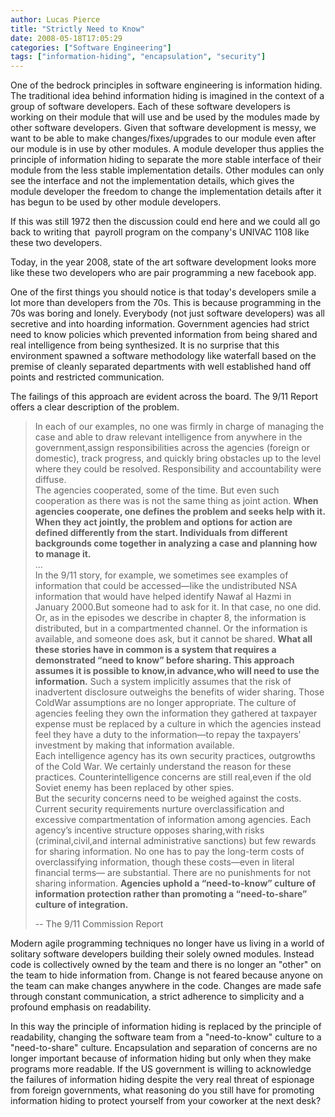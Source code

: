 ```yaml
---
author: Lucas Pierce
title: "Strictly Need to Know"
date: 2008-05-18T17:05:29
categories: ["Software Engineering"]
tags: ["information-hiding", "encapsulation", "security"]
---
```


One of the bedrock principles in software engineering is information hiding. The traditional idea behind information hiding is imagined in the context of a group of software developers. Each of these software developers is working on their module that will use and be used by the modules made by other software developers. Given that software development is messy, we want to be able to make changes/fixes/upgrades to our module even after our module is in use by other modules. A module developer thus applies the principle of information hiding to separate the more stable interface of their module from the less stable implementation details. Other modules can only see the interface and not the implementation details, which gives the module developer the freedom to change the implementation details after it has begun to be used by other module developers.

If this was still 1972 then the discussion could end here and we could all go back to writing that  payroll program on the company's UNIVAC 1108 like these two developers.



Today, in the year 2008, state of the art software development looks more like these two developers who are pair programming a new facebook app.



One of the first things you should notice is that today's developers smile a lot more than developers from the 70s. This is because programming in the 70s was boring and lonely. Everybody (not just software developers) was all secretive and into hoarding information. Government agencies had strict need to know policies which prevented information from being shared and real intelligence from being synthesized. It is no surprise that this environment spawned a software methodology like waterfall based on the premise of cleanly separated departments with well established hand off points and restricted communication.

The failings of this approach are evident across the board. The 9/11 Report offers a clear description of the problem.

> In each of our examples, no one was firmly in charge of managing the case and able to draw relevant intelligence from anywhere in the government,assign responsibilities across the agencies (foreign or domestic), track progress, and quickly bring obstacles up to the level where they could be resolved. Responsibility and accountability were diffuse.   
> The agencies cooperated, some of the time. But even such cooperation as there was is not the same thing as joint action. **When agencies cooperate, one defines the problem and seeks help with it. When they act jointly, the problem and options for action are defined differently from the start. Individuals from different backgrounds come together in analyzing a case and planning how to manage it.**  
> ...  
> In the 9/11 story, for example, we sometimes see examples of information that could be accessed—like the undistributed NSA information that would have helped identify Nawaf al Hazmi in January 2000.But someone had to ask for it. In that case, no one did. Or, as in the episodes we describe in chapter 8, the information is distributed, but in a compartmented channel. Or the information is available, and someone does ask, but it cannot be shared. **What all these stories have in common is a system that requires a demonstrated “need to know” before sharing. This approach assumes it is possible to know,in advance,who will need to use the information.** Such a system implicitly assumes that the risk of inadvertent disclosure outweighs the benefits of wider sharing. Those ColdWar assumptions are no longer appropriate. The culture of agencies feeling they own the information they gathered at taxpayer expense must be replaced by a culture in which the agencies instead feel they have a duty to the information—to repay the taxpayers’ investment by making that information available.   
> Each intelligence agency has its own security practices, outgrowths of the Cold War. We certainly understand the reason for these practices. Counterintelligence concerns are still real,even if the old Soviet enemy has been replaced by other spies.   
> But the security concerns need to be weighed against the costs. Current security requirements nurture overclassification and excessive compartmentation of information among agencies. Each agency’s incentive structure opposes sharing,with risks (criminal,civil,and internal administrative sanctions) but few rewards for sharing information. No one has to pay the long-term costs of overclassifying information, though these costs—even in literal financial terms— are substantial. There are no punishments for not sharing information. **Agencies uphold a “need-to-know” culture of information protection rather than promoting a “need-to-share” culture of integration.**
>
> -- The 9/11 Commission Report

Modern agile programming techniques no longer have us living in a world of solitary software developers building their solely owned modules. Instead code is collectively owned by the team and there is no longer an "other" on the team to hide information from. Change is not feared because anyone on the team can make changes anywhere in the code. Changes are made safe through constant communication, a strict adherence to simplicity and a profound emphasis on readability.

In this way the principle of information hiding is replaced by the principle of readability, changing the software team from a "need-to-know" culture to a "need-to-share" culture. Encapsulation and separation of concerns are no longer important because of information hiding but only when they make programs more readable. If the US government is willing to acknowledge the failures of information hiding despite the very real threat of espionage from foreign governments, what reasoning do you still have for promoting information hiding to protect yourself from your coworker at the next desk?